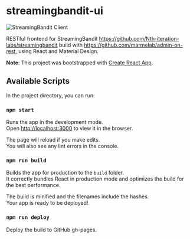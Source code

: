 # streamingbandit-ui

![StreamingBandit Client](https://raw.githubusercontent.com/Nth-iteration-labs/streamingbandit-ui/master/img/StreamingBandit.png)


RESTful frontend for StreamingBandit https://github.com/Nth-iteration-labs/streamingbandit build with https://github.com/marmelab/admin-on-rest, using React and Material Design.

**Note**: This project was bootstrapped with [Create React App](https://github.com/facebookincubator/create-react-app).

## Available Scripts

In the project directory, you can run:

### `npm start`

Runs the app in the development mode.<br>
Open [http://localhost:3000](http://localhost:3000) to view it in the browser.

The page will reload if you make edits.<br>
You will also see any lint errors in the console.

### `npm run build`

Builds the app for production to the `build` folder.<br>
It correctly bundles React in production mode and optimizes the build for the best performance.

The build is minified and the filenames include the hashes.<br>
Your app is ready to be deployed!

### `npm run deploy`

Deploy the build to GitHub gh-pages.

